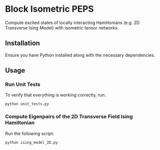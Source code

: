 # Block Isometric PEPS

Compute excited states of locally interacting Hamiltonians (e.g. 2D Transverse Ising Model) with isometric tensor networks.

## Installation
Ensure you have Python installed along with the necessary dependencies. 

## Usage

### Run Unit Tests
To verify that everything is working correctly, run:

```bash
python unit_tests.py
```

### Compute Eigenpairs of the 2D Transverse Field Ising Hamiltonian
Run the following script:

```bash
python ising_model_2D.py
```


